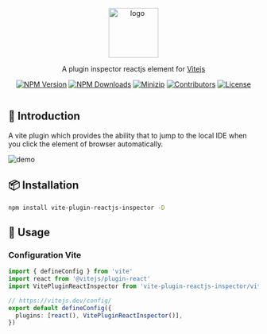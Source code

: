 <p align="center">
<a href="https://www.npmjs.com/package/vite-plugin-reactjs-inspector" target="_blank" rel="noopener noreferrer">
<img src="https://api.iconify.design/bi:plugin.svg?color=%23a985ff" alt="logo" width='100'/></a>
</p>

<p align="center">
  A plugin inspector reactjs element for <a href="https://vitejs.dev/" target="_blank" rel="noopener noreferrer">Vitejs</a>
</p>

<p align="center">
  <a href="https://www.npmjs.com/package/vite-plugin-reactjs-inspector" target="_blank" rel="noopener noreferrer"><img src="https://badge.fury.io/js/vite-plugin-reactjs-inspector.svg" alt="NPM Version" /></a>
  <a href="https://www.npmjs.com/package/vite-plugin-reactjs-inspector" target="_blank" rel="noopener noreferrer"><img src="https://img.shields.io/npm/dt/vite-plugin-reactjs-inspector.svg?logo=npm" alt="NPM Downloads" /></a>
  <a href="https://bundlephobia.com/result?p=vite-plugin-reactjs-inspector" target="_blank" rel="noopener noreferrer"><img src="https://img.shields.io/bundlephobia/minzip/vite-plugin-reactjs-inspector" alt="Minizip" /></a>
  <a href="https://github.com/hunghg255/vite-plugin-reactjs-inspector/graphs/contributors" target="_blank" rel="noopener noreferrer"><img src="https://img.shields.io/badge/all_contributors-1-orange.svg" alt="Contributors" /></a>
  <a href="https://github.com/hunghg255/vite-plugin-reactjs-inspector/blob/main/LICENSE" target="_blank" rel="noopener noreferrer"><img src="https://badgen.net/github/license/hunghg255/vite-plugin-reactjs-inspector" alt="License" /></a>
</p>

<p align="center">
<a href="https://stackblitz.com/edit/vitejs-vite-vqjpeq?file=src%2FApp.jsx"><img src="https://developer.stackblitz.com/img/open_in_stackblitz.svg" alt=""></a>
</p>

## 📖 Introduction

A vite plugin which provides the ability that to jump to the local IDE when you click the element of browser automatically.

![demo](https://raw.githubusercontent.com/hunghg255/vite-plugin-reactjs-inspector/main/public/demo.gif)

## 📦 Installation

```bash
npm install vite-plugin-reactjs-inspector -D
```

## 🦄 Usage

### Configuration Vite

```ts
import { defineConfig } from 'vite'
import react from '@vitejs/plugin-react'
import VitePluginReactInspector from 'vite-plugin-reactjs-inspector/vite'

// https://vitejs.dev/config/
export default defineConfig({
  plugins: [react(), VitePluginReactInspector()],
})
```
